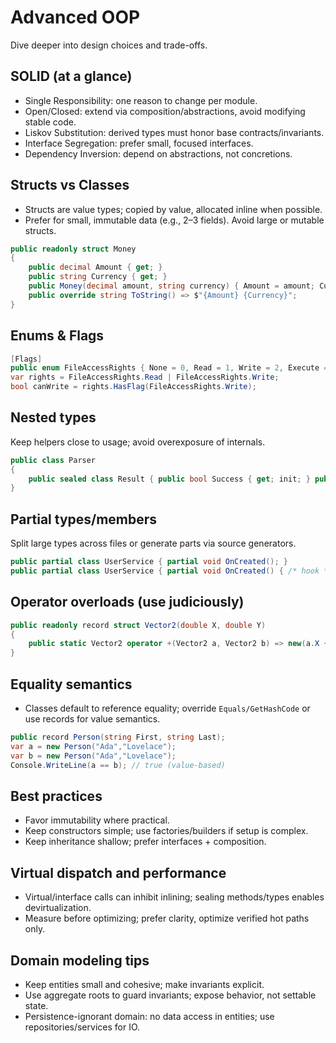 # Advanced OOP

Dive deeper into design choices and trade-offs.

## SOLID (at a glance)
- Single Responsibility: one reason to change per module.
- Open/Closed: extend via composition/abstractions, avoid modifying stable code.
- Liskov Substitution: derived types must honor base contracts/invariants.
- Interface Segregation: prefer small, focused interfaces.
- Dependency Inversion: depend on abstractions, not concretions.

## Structs vs Classes
- Structs are value types; copied by value, allocated inline when possible.
- Prefer for small, immutable data (e.g., 2–3 fields). Avoid large or mutable structs.
```csharp
public readonly struct Money
{
	public decimal Amount { get; }
	public string Currency { get; }
	public Money(decimal amount, string currency) { Amount = amount; Currency = currency; }
	public override string ToString() => $"{Amount} {Currency}";
}
```

## Enums & Flags
```csharp
[Flags]
public enum FileAccessRights { None = 0, Read = 1, Write = 2, Execute = 4 }
var rights = FileAccessRights.Read | FileAccessRights.Write;
bool canWrite = rights.HasFlag(FileAccessRights.Write);
```

## Nested types
Keep helpers close to usage; avoid overexposure of internals.
```csharp
public class Parser
{
	public sealed class Result { public bool Success { get; init; } public string? Error { get; init; } }
}
```

## Partial types/members
Split large types across files or generate parts via source generators.
```csharp
public partial class UserService { partial void OnCreated(); }
public partial class UserService { partial void OnCreated() { /* hook */ } }
```

## Operator overloads (use judiciously)
```csharp
public readonly record struct Vector2(double X, double Y)
{
	public static Vector2 operator +(Vector2 a, Vector2 b) => new(a.X + b.X, a.Y + b.Y);
}
```

## Equality semantics
- Classes default to reference equality; override `Equals/GetHashCode` or use records for value semantics.
```csharp
public record Person(string First, string Last);
var a = new Person("Ada","Lovelace");
var b = new Person("Ada","Lovelace");
Console.WriteLine(a == b); // true (value-based)
```

## Best practices
- Favor immutability where practical.
- Keep constructors simple; use factories/builders if setup is complex.
- Keep inheritance shallow; prefer interfaces + composition.

## Virtual dispatch and performance
- Virtual/interface calls can inhibit inlining; sealing methods/types enables devirtualization.
- Measure before optimizing; prefer clarity, optimize verified hot paths only.

## Domain modeling tips
- Keep entities small and cohesive; make invariants explicit.
- Use aggregate roots to guard invariants; expose behavior, not settable state.
- Persistence-ignorant domain: no data access in entities; use repositories/services for IO.
